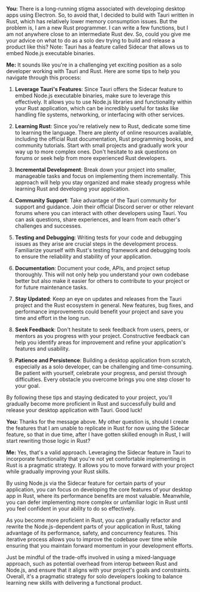 **You:** There is a long-running stigma associated with developing desktop apps using Electron. So, to avoid that, I decided to build with Tauri written in Rust, which has relatively lower memory consumption issues. But the problem is, I am a new Rust programmer. I can write a few functions, but I am not anywhere close to an intermediate Rust dev. So, could you give me your advice on what to do as a solo dev trying to build and release a product like this? Note: Tauri has a feature called Sidecar that allows us to embed Node.js executable binaries.

**Me:** It sounds like you're in a challenging yet exciting position as a solo developer working with Tauri and Rust. Here are some tips to help you navigate through this process:

1. **Leverage Tauri's Features**: Since Tauri offers the Sidecar feature to embed Node.js executable binaries, make sure to leverage this effectively. It allows you to use Node.js libraries and functionality within your Rust application, which can be incredibly useful for tasks like handling file systems, networking, or interfacing with other services.

2. **Learning Rust**: Since you're relatively new to Rust, dedicate some time to learning the language. There are plenty of online resources available, including the official Rust documentation, Rust programming books, and community tutorials. Start with small projects and gradually work your way up to more complex ones. Don't hesitate to ask questions on forums or seek help from more experienced Rust developers.

3. **Incremental Development**: Break down your project into smaller, manageable tasks and focus on implementing them incrementally. This approach will help you stay organized and make steady progress while learning Rust and developing your application.

4. **Community Support**: Take advantage of the Tauri community for support and guidance. Join their official Discord server or other relevant forums where you can interact with other developers using Tauri. You can ask questions, share experiences, and learn from each other's challenges and successes.

5. **Testing and Debugging**: Writing tests for your code and debugging issues as they arise are crucial steps in the development process. Familiarize yourself with Rust's testing framework and debugging tools to ensure the reliability and stability of your application.

6. **Documentation**: Document your code, APIs, and project setup thoroughly. This will not only help you understand your own codebase better but also make it easier for others to contribute to your project or for future maintenance tasks.

7. **Stay Updated**: Keep an eye on updates and releases from the Tauri project and the Rust ecosystem in general. New features, bug fixes, and performance improvements could benefit your project and save you time and effort in the long run.

8. **Seek Feedback**: Don't hesitate to seek feedback from users, peers, or mentors as you progress with your project. Constructive feedback can help you identify areas for improvement and refine your application's features and usability.

9. **Patience and Persistence**: Building a desktop application from scratch, especially as a solo developer, can be challenging and time-consuming. Be patient with yourself, celebrate your progress, and persist through difficulties. Every obstacle you overcome brings you one step closer to your goal.

By following these tips and staying dedicated to your project, you'll gradually become more proficient in Rust and successfully build and release your desktop application with Tauri. Good luck!

**You:** Thanks for the message above. My other question is, should I create the features that I am unable to replicate in Rust for now using the Sidecar feature, so that in due time, after I have gotten skilled enough in Rust, I will start rewriting those logic in Rust?

**Me:** Yes, that's a valid approach. Leveraging the Sidecar feature in Tauri to incorporate functionality that you're not yet comfortable implementing in Rust is a pragmatic strategy. It allows you to move forward with your project while gradually improving your Rust skills.

By using Node.js via the Sidecar feature for certain parts of your application, you can focus on developing the core features of your desktop app in Rust, where its performance benefits are most valuable. Meanwhile, you can defer implementing more complex or unfamiliar logic in Rust until you feel confident in your ability to do so effectively.

As you become more proficient in Rust, you can gradually refactor and rewrite the Node.js-dependent parts of your application in Rust, taking advantage of its performance, safety, and concurrency features. This iterative process allows you to improve the codebase over time while ensuring that you maintain forward momentum in your development efforts.

Just be mindful of the trade-offs involved in using a mixed-language approach, such as potential overhead from interop between Rust and Node.js, and ensure that it aligns with your project's goals and constraints. Overall, it's a pragmatic strategy for solo developers looking to balance learning new skills with delivering a functional product.
